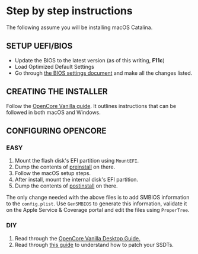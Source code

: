# Step by step instructions

The following assume you will be installing macOS Catalina.

## SETUP UEFI/BIOS

* Update the BIOS to the latest version (as of this writing, **F11c**)
* Load Optimized Default Settings
* Go through [the BIOS settings document](BIOS_SETTINGS.md) and make all the changes listed.

## CREATING THE INSTALLER

Follow the [OpenCore Vanilla guide](https://khronokernel.github.io/Opencore-Vanilla-Desktop-Guide/installer-guide/opencore-efi.html). It outlines instructions that can be followed in both macOS and Windows.

## CONFIGURING OPENCORE

### EASY

1. Mount the flash disk's EFI partition using `MountEFI`.
2. Dump the contents of [preinstall](./preinstall) on there.
3. Follow the macOS setup steps.
4. After install, mount the internal disk's EFI partition.
5. Dump the contents of [postinstall](./postinstall) on there.

The only change needed with the above files is to add SMBIOS information to the `config.plist`. Use `GenSMBIOS` to generate this information, validate it on the Apple Service & Coverage portal and edit the files using `ProperTree`.

### DIY

1. Read through the [OpenCore Vanilla Desktop Guide.](https://khronokernel.github.io/Opencore-Vanilla-Desktop-Guide/)
2. Read through [this guide](https://khronokernel.github.io/Getting-Started-With-ACPI/) to understand how to patch your SSDTs.
